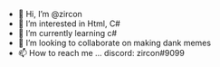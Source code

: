 - 👋 Hi, I’m @zircon
- 👀 I’m interested in Html, C#
- 🌱 I’m currently learning c#
- 💞️ I’m looking to collaborate on making dank memes
- 📫 How to reach me ... discord: zircon#9099


<!---
zir-con/zir-con is a ✨ special ✨ repository because its `README.md` (this file) appears on your GitHub profile.
You can click the Preview link to take a look at your changes.
--->
